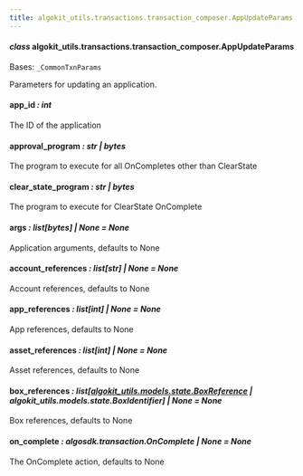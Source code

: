```yaml
---
title: algokit_utils.transactions.transaction_composer.AppUpdateParams
---
```


#### _class_ algokit_utils.transactions.transaction_composer.AppUpdateParams

Bases: `_CommonTxnParams`

Parameters for updating an application.

#### app_id _: int_

The ID of the application

#### approval_program _: str | bytes_

The program to execute for all OnCompletes other than ClearState

#### clear_state_program _: str | bytes_

The program to execute for ClearState OnComplete

#### args _: list[bytes] | None_ _= None_

Application arguments, defaults to None

#### account_references _: list[str] | None_ _= None_

Account references, defaults to None

#### app_references _: list[int] | None_ _= None_

App references, defaults to None

#### asset_references _: list[int] | None_ _= None_

Asset references, defaults to None

#### box_references _: list[[algokit_utils.models.state.BoxReference](/reference/algokit-utils-py/api/models/state/boxreference/#algokit_utils.models.state.BoxReference) | algokit_utils.models.state.BoxIdentifier] | None_ _= None_

Box references, defaults to None

#### on_complete _: algosdk.transaction.OnComplete | None_ _= None_

The OnComplete action, defaults to None
